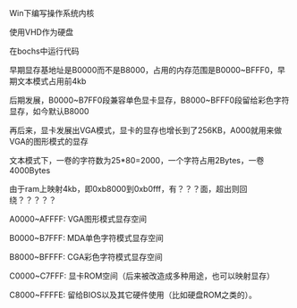 Win下编写操作系统内核

使用VHD作为硬盘

在bochs中运行代码



早期显存基地址是B0000而不是B8000，占用的内存范围是B0000~BFFF0，早期文本模式占用前4kb

后期发展，B0000\~B7FF0段兼容单色显卡显存，B8000~BFFF0段留给彩色字符显存，如今默认B8000

再后来，显卡发展出VGA模式，显卡的显存也增长到了256KB，A000就用来做VGA的图形模式的显存



文本模式下，一卷的字符数为25*80=2000，一个字符占用2Bytes，一卷4000Bytes

由于ram上映射4kb，即0xb8000到0xb0fff，有？？？面，超出则回绕？？？？？



A0000~AFFFF: VGA图形模式显存空间

B0000~B7FFF: MDA单色字符模式显存空间

B8000~BFFFF: CGA彩色字符模式显存空间

C0000~C7FFF: 显卡ROM空间（后来被改造成多种用途，也可以映射显存）

C8000~FFFFE: 留给BIOS以及其它硬件使用（比如硬盘ROM之类的）。